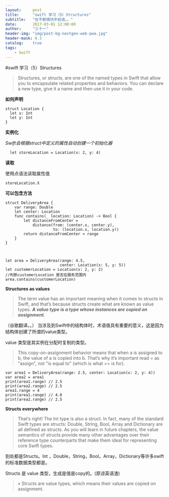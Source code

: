```yaml
---
layout:     post
title:      "swift 学习（5）Structures"
subtitle:   "在不断填坑中前进。。"
date:       2017-03-01 12:00:00
author:     "三十一"
header-img: "img/post-bg-nextgen-web-pwa.jpg"
header-mask: 0.3
catalog:    true
tags:
    - Swift
---
```

#swift 学习（5）Structures

> Structures, or structs, are one of the named types in Swift that allow you to encapsulate related properties and behaviors. You can declare a new type, give it a name and then use it in your code.

**如何声明**
```
struct Location {  let x: Int  let y: Int 
}
```

**实例化**

_Swift会根据struct中定义的属性自动创建一个初始化器_

```
  let storeLocation = Location(x: 2, y: 4)
```

**读取**

使用点语法读取属性值

```
storeLocation.X
```

**可以包含方法**

```
struct DeliveryArea {
    var range: Double
    let center: Location
    func contains(_ location: Location) -> Bool {
        let distanceFromCenter =
            distance(from: (center.x, center.y),
                     to: (location.x, location.y))
        return distanceFromCenter < range
    }
}



let area = DeliveryArea(range: 4.5,
                        center: Location(x: 5, y: 5))
let customerLocation = Location(x: 2, y: 2)
//判断customerLocation 是否在服务范围内
area.contains(customerLocation)
```

**Structures as values**

> The term value has an important meaning when it comes to structs in Swift, and that’s because structs create what are known as value types._**A value type is a type whose instances are copied on assignment.**_

（谷歌翻译。。）
当涉及到Swift中的结构体时，术语值具有重要的意义，这是因为结构体创建了所谓的value类型。

value 类型是其实例在分配时复制的类型。

> This copy-on-assignment behavior means that when a is assigned to b, the value of a is copied into b. That’s why it’s important read = as "assign", not "is equalto" (which is what == is for).

```
var area1 = DeliveryArea(range: 2.5, center: Location(x: 2, y: 4))var area2 = area1print(area1.range) // 2.5print(area2.range) // 2.5area1.range = 4print(area1.range) // 4.0print(area2.range) // 2.5
```


**Structs everywhere**

> That’s right! The Int type is also a struct. In fact, many of the standard Swift types are structs: Double, String, Bool, Array and Dictionary are all defined as structs. As you will learn in future chapters, the value semantics of structs provide many other advantages over their reference type counterparts that make them ideal for representing core Swift types.

到处都是Structs。Int ，Double，String，Bool，Array，Dictionary等许多swift的标准数据类型都是。

Structs 是 value 类型，生成是值是copy的。(原谅英语渣)
> • Structs are value types, which means their values are copied on assignment.


